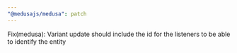 ```yaml
---
"@medusajs/medusa": patch
---
```


Fix(medusa): Variant update should include the id for the listeners to be able to identify the entity
